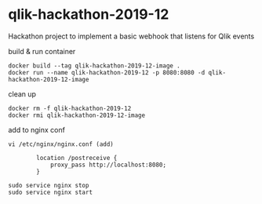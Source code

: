 # qlik-hackathon-2019-12

Hackathon project to implement a basic webhook that listens for Qlik events

build & run container
```
docker build --tag qlik-hackathon-2019-12-image .
docker run --name qlik-hackathon-2019-12 -p 8080:8080 -d qlik-hackathon-2019-12-image
```

clean up
```
docker rm -f qlik-hackathon-2019-12
docker rmi qlik-hackathon-2019-12-image
```

add to nginx conf
```
vi /etc/nginx/nginx.conf (add)

        location /postreceive {
            proxy_pass http://localhost:8080;
        }

sudo service nginx stop
sudo service nginx start
```